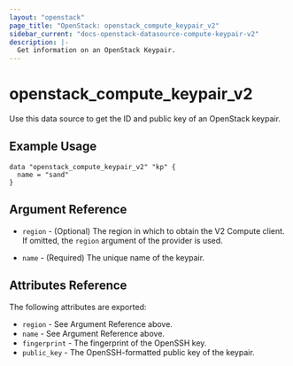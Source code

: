 ```yaml
---
layout: "openstack"
page_title: "OpenStack: openstack_compute_keypair_v2"
sidebar_current: "docs-openstack-datasource-compute-keypair-v2"
description: |-
  Get information on an OpenStack Keypair.
---
```


# openstack\_compute\_keypair\_v2

Use this data source to get the ID and public key of an OpenStack keypair.

## Example Usage

```hcl
data "openstack_compute_keypair_v2" "kp" {
  name = "sand"
}
```

## Argument Reference

* `region` - (Optional) The region in which to obtain the V2 Compute client.
    If omitted, the `region` argument of the provider is used.

* `name` - (Required) The unique name of the keypair.


## Attributes Reference

The following attributes are exported:

* `region` - See Argument Reference above.
* `name` - See Argument Reference above.
* `fingerprint` - The fingerprint of the OpenSSH key.
* `public_key` - The OpenSSH-formatted public key of the keypair.
